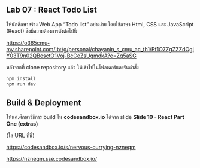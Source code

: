 ## Lab 07 : React Todo List 

ให้นักศึกษาสร้าง Web App “Todo list” อย่างง่าย โดยใช้ภาษา Html, CSS และ JavaScript (React) ซึ่งมีความต้องการดังต่อไปนี้

https://o365cmu-my.sharepoint.com/:b:/g/personal/chayanin_s_cmu_ac_th1/Ef1O7ZgZZZdOglY03T9n02QBesctO1Voj-BcCeZsUgmdkA?e=Zq5aSG

หลังจากที่ clone repository แล้ว ให้เข้าไปในโฟลเดอร์และรันคำสั่ง

```bash
npm install
npm run dev
```

## Build & Deployment

ให้นศ.ศึกษาวิธีการ build ใน **codesandbox.io** ได้จาก slide **Slide 10 - React Part One (extras)**

(ใส่ URL ที่นี่)

https://codesandbox.io/s/nervous-currying-nzneqm

https://nzneqm.sse.codesandbox.io/
